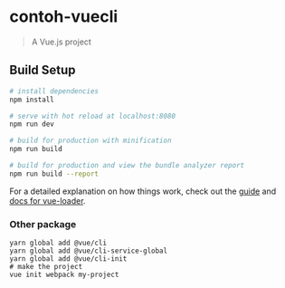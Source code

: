 # contoh-vuecli

> A Vue.js project

## Build Setup

``` bash
# install dependencies
npm install

# serve with hot reload at localhost:8080
npm run dev

# build for production with minification
npm run build

# build for production and view the bundle analyzer report
npm run build --report
```

For a detailed explanation on how things work, check out the [guide](http://vuejs-templates.github.io/webpack/) and [docs for vue-loader](http://vuejs.github.io/vue-loader).

### Other package
```
yarn global add @vue/cli
yarn global add @vue/cli-service-global
yarn global add @vue/cli-init
# make the project
vue init webpack my-project
```
